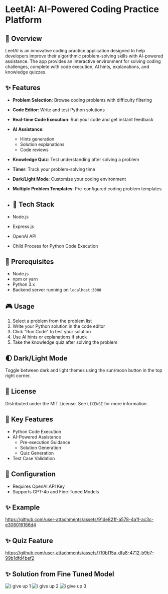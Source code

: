 # LeetAI: AI-Powered Coding Practice Platform

## 🚀 Overview

LeetAI is an innovative coding practice application designed to help developers improve their algorithmic problem-solving skills with AI-powered assistance. The app provides an interactive environment for solving coding challenges, complete with code execution, AI hints, explanations, and knowledge quizzes.

## ✨ Features

- **Problem Selection**: Browse coding problems with difficulty filtering
- **Code Editor**: Write and test Python solutions
- **Real-time Code Execution**: Run your code and get instant feedback
- **AI Assistance**:
  - Hints generation
  - Solution explanations
  - Code reviews
- **Knowledge Quiz**: Test understanding after solving a problem
- **Timer**: Track your problem-solving time
- **Dark/Light Mode**: Customize your coding environment
- **Multiple Problem Templates**: Pre-configured coding problem templates

- ## 🔧 Tech Stack

- Node.js
- Express.js
- OpenAI API
- Child Process for Python Code Execution


## 🔧 Prerequisites

- Node.js
- npm or yarn
- Python 3.x
- Backend server running on `localhost:3000`

## 🎮 Usage

1. Select a problem from the problem list
2. Write your Python solution in the code editor
3. Click "Run Code" to test your solution
4. Use AI hints or explanations if stuck
5. Take the knowledge quiz after solving the problem

## 🌓 Dark/Light Mode

Toggle between dark and light themes using the sun/moon button in the top right corner.

## 📄 License

Distributed under the MIT License. See `LICENSE` for more information.

## 🌟 Key Features

- Python Code Execution
- AI-Powered Assistance
  - Pre-execution Guidance
  - Solution Generation
  - Quiz Generation
- Test Case Validation

## 🔐 Configuration

- Requires OpenAI API Key
- Supports GPT-4o and Fine-Tuned Models

## ✨ Example

https://github.com/user-attachments/assets/91de821f-a578-4a1f-ac3c-e306016166d4

## ✨ Quiz Feature

https://github.com/user-attachments/assets/7f0bf15a-dfa8-4712-b9b7-99b1dfd4bef2

## ✨ Solution from Fine Tuned Model

![i give up 1](https://github.com/user-attachments/assets/dbd7d76c-f762-4ed6-a640-165e3da48085)
![i give up 2](https://github.com/user-attachments/assets/abdb6244-1dad-4a36-a79c-b97436cfad34)
![i give up 3](https://github.com/user-attachments/assets/a11be438-d7a0-4375-8c89-591cde98cfc1)


